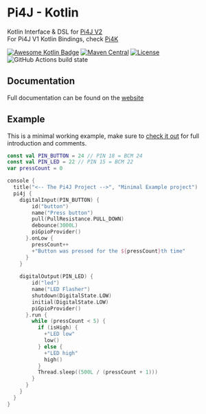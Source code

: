 # Pi4J - Kotlin

Kotlin Interface & DSL for [Pi4J V2](https://github.com/Pi4J/pi4j-v2)  
For Pi4J V1 Kotlin Bindings, check [Pi4K](https://github.com/mhashim6/Pi4K)

[![Awesome Kotlin Badge](https://kotlin.link/awesome-kotlin.svg)](https://github.com/KotlinBy/awesome-kotlin)
[![Maven Central](https://maven-badges.herokuapp.com/maven-central/com.pi4j/pi4j-core/badge.svg)](https://maven-badges.herokuapp.com/maven-central/com.pi4j/pi4j-ktx)
[![License](https://img.shields.io/github/license/pi4j/pi4j-v2)](http://www.apache.org/licenses/LICENSE-2.0)
![GitHub Actions build state](https://github.com/pi4j/pi4j-kotlin/workflows/Build%20pi4j-kotlin/badge.svg)

## Documentation
Full documentation can be found on the [website](https://pi4j.com/kotlin/kotlin-api-docs/)

## Example

This is a minimal working example, make sure
to [check it out](https://github.com/Pi4J/pi4j-kotlin/blob/master/example/src/main/kotlin/MinimalExample.kt) for full
introduction and comments.

``` kotlin
const val PIN_BUTTON = 24 // PIN 18 = BCM 24
const val PIN_LED = 22 // PIN 15 = BCM 22
var pressCount = 0

console {
  title("<-- The Pi4J Project -->", "Minimal Example project")
  pi4j {
    digitalInput(PIN_BUTTON) {
        id("button")
        name("Press button")
        pull(PullResistance.PULL_DOWN)
        debounce(3000L)
        piGpioProvider()
      }.onLow {
        pressCount++
        +"Button was pressed for the ${pressCount}th time"
      }
    }
    
    digitalOutput(PIN_LED) {
        id("led")
        name("LED Flasher")
        shutdown(DigitalState.LOW)
        initial(DigitalState.LOW)
        piGpioProvider()
      }.run {
        while (pressCount < 5) {
          if (isHigh) {
            +"LED low"
            low()
          } else {
            +"LED high"
            high()
          }
          Thread.sleep((500L / (pressCount + 1)))
        }
      }
    }
  }
}
```

